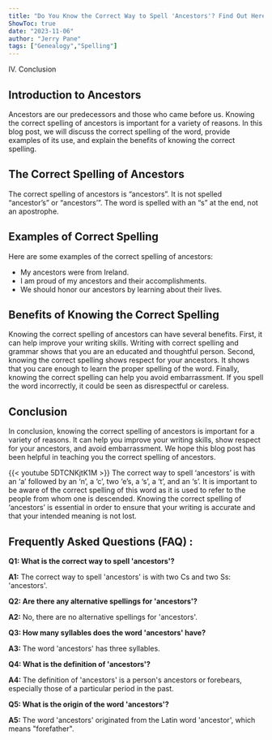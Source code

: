 ```yaml
---
title: "Do You Know the Correct Way to Spell 'Ancestors'? Find Out Here!"
ShowToc: true 
date: "2023-11-06"
author: "Jerry Pane" 
tags: ["Genealogy","Spelling"]
---
```

IV. Conclusion

## Introduction to Ancestors 
Ancestors are our predecessors and those who came before us. Knowing the correct spelling of ancestors is important for a variety of reasons. In this blog post, we will discuss the correct spelling of the word, provide examples of its use, and explain the benefits of knowing the correct spelling. 

## The Correct Spelling of Ancestors 
The correct spelling of ancestors is “ancestors”. It is not spelled “ancestor’s” or “ancestors’”. The word is spelled with an “s” at the end, not an apostrophe. 

## Examples of Correct Spelling 
Here are some examples of the correct spelling of ancestors: 

- My ancestors were from Ireland. 
- I am proud of my ancestors and their accomplishments. 
- We should honor our ancestors by learning about their lives. 

## Benefits of Knowing the Correct Spelling 
Knowing the correct spelling of ancestors can have several benefits. First, it can help improve your writing skills. Writing with correct spelling and grammar shows that you are an educated and thoughtful person. Second, knowing the correct spelling shows respect for your ancestors. It shows that you care enough to learn the proper spelling of the word. Finally, knowing the correct spelling can help you avoid embarrassment. If you spell the word incorrectly, it could be seen as disrespectful or careless. 

## Conclusion 
In conclusion, knowing the correct spelling of ancestors is important for a variety of reasons. It can help you improve your writing skills, show respect for your ancestors, and avoid embarrassment. We hope this blog post has been helpful in teaching you the correct spelling of ancestors.

{{< youtube 5DTCNKjtK1M >}} 
The correct way to spell ‘ancestors’ is with an ‘a’ followed by an ‘n’, a ‘c’, two ‘e’s, a ‘s’, a ‘t’, and an ‘s’. It is important to be aware of the correct spelling of this word as it is used to refer to the people from whom one is descended. Knowing the correct spelling of ‘ancestors’ is essential in order to ensure that your writing is accurate and that your intended meaning is not lost.

## Frequently Asked Questions (FAQ) :
**Q1: What is the correct way to spell 'ancestors'?**

**A1:** The correct way to spell 'ancestors' is with two Cs and two Ss: 'ancestors'.

**Q2: Are there any alternative spellings for 'ancestors'?**

**A2:** No, there are no alternative spellings for 'ancestors'.

**Q3: How many syllables does the word 'ancestors' have?**

**A3:** The word 'ancestors' has three syllables.

**Q4: What is the definition of 'ancestors'?**

**A4:** The definition of 'ancestors' is a person's ancestors or forebears, especially those of a particular period in the past.

**Q5: What is the origin of the word 'ancestors'?**

**A5:** The word 'ancestors' originated from the Latin word 'ancestor', which means "forefather".





